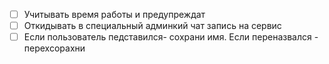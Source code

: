 * [ ] Учитывать время работы и предупреждат
* [ ] Откидывать в специальный админкий чат запись на сервис
* [ ] Если пользователь педставился- сохрани имя. Если переназвался -
  перехсорахни
